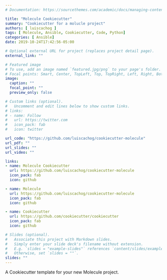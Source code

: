 ```yaml
---
# Documentation: https://sourcethemes.com/academic/docs/managing-content/

title: "Molecule Cookiecutter"
summary: "Cookiecutter for a molucle project"
authors: [ luiscachog ]
tags: [ Molecule, Ansible, Cookiecutter, Code, Python]
categories: [ Ansible]
date: 2019-10-24T17:42:56-05:00

# Optional external URL for project (replaces project detail page).
external_link: ""

# Featured image
# To use, add an image named `featured.jpg/png` to your page's folder.
# Focal points: Smart, Center, TopLeft, Top, TopRight, Left, Right, BottomLeft, Bottom, BottomRight.
image:
  caption: ""
  focal_point: ""
  preview_only: false

# Custom links (optional).
#   Uncomment and edit lines below to show custom links.
# links:
# - name: Follow
#   url: https://twitter.com
#   icon_pack: fab
#   icon: twitter

url_code: "https://github.com/luiscachog/cookiecutter-molecule"
url_pdf: ""
url_slides: ""
url_video: ""

links:
- name: Molecule Cookiecutter
  url: https://github.com/luiscachog/cookiecutter-molecule
  icon_pack: fab
  icon: github

- name: Molecule
  url: https://github.com/luiscachog/cookiecutter-molecule
  icon_pack: fab
  icon: github

- name: Cookiecutter
  url: https://github.com/cookiecutter/cookiecutter
  icon_pack: fab
  icon: github

# Slides (optional).
#   Associate this project with Markdown slides.
#   Simply enter your slide deck's filename without extension.
#   E.g. `slides = "example-slides"` references `content/slides/example-slides.md`.
#   Otherwise, set `slides = ""`.
slides: ""
---
```


A Cookiecutter template for your new Molecule project.
